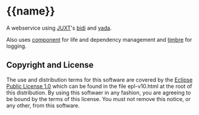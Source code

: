# {{name}}

A webservice using [JUXT](https://juxt.pro/)'s [bidi](https://github.com/juxt/bidi) and [yada](https://github.com/juxt/yada).

Also uses [component](https://github.com/stuartsierra/component) for life and dependency management and [timbre](https://github.com/ptaoussanis/timbre) for logging.

## Copyright and License

The use and distribution terms for this software are covered by the
[Eclipse Public License 1.0] which can be found in the file
epl-v10.html at the root of this distribution. By using this softwaer
in any fashion, you are agreeing to be bound by the terms of this
license. You must not remove this notice, or any other, from this
software.

[Eclipse Public License 1.0]: http://opensource.org/licenses/eclipse-1.0.php
